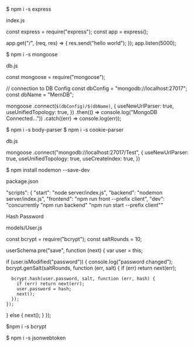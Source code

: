 \$ npm i -s express

<!-- --------------------------------------------->

index.js

const express = require("express");
const app = express();

app.get("/", (req, res) => {
res.send("hello world");
});
app.listen(5000);

<!-- --------------------------------------------->

\$ npm i -s mongoose

<!-- --------------------------------------------->

db.js

const mongoose = require("mongoose");

// connection to DB Config
const dbConfig = "mongodb://localhost:27017";
const dbName = "MernDB";

mongoose
.connect(`$(dbConfig)/$(dbName)`, {
useNewUrlParser: true,
useUnifiedTopology: true,
})
.then(() => console.log("MongoDB Connected..."))
.catch((err) => console.log(err));

<!-- --------------------------------------------->

$ npm i -s body-parser
$ npm i -s cookie-parser

db.js

mongoose
.connect("mongodb://localhost:27017/Test", {
useNewUrlParser: true,
useUnifiedTopology: true,
useCreateIndex: true,
})

<!-- --------------------------------------------->

\$ npm install nodemon --save-dev

<!-- --------------------------------------------->

package.json

"scripts": {
"start": "node server/index.js",
"backend": "nodemon server/index.js",
"frontend": "npm run front --prefix client",
"dev": "concurrently \"npm run backend\" \"npm run start --prefix client\""

<!-- --------------------------------------------->

Hash Password

models/User.js

const bcrypt = require("bcrypt");
const saltRounds = 10;

userSchema.pre("save", function (next) {
var user = this;

if (user.isModified("password")) {
console.log("password changed");
bcrypt.genSalt(saltRounds, function (err, salt) {
if (err) return next(err);

      bcrypt.hash(user.password, salt, function (err, hash) {
        if (err) return next(err);
        user.password = hash;
        next();
      });
    });

} else {
next();
}
});

\$npm i -s bcrypt

<!-- --------------------------------------------->

\$ npm i -s jsonwebtoken

<!-- --------------------------------------------->
